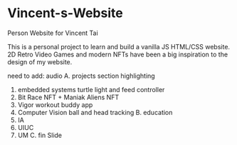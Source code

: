 # Vincent-s-Website
Person Website for Vincent Tai


This is a personal project to learn and build a vanilla JS HTML/CSS website. 
2D Retro Video Games and modern NFTs have been a big inspiration to the design of my website.

need to add:
audio
A. projects section highlighting 
  1. embedded systems turtle light and feed controller
  2. Bit Race NFT + Maniak Aliens NFT
  3. Vigor workout buddy app
  4. Computer Vision ball and head tracking
B. education
  1. IA
  2. UIUC
  3. UM
C. fin Slide
